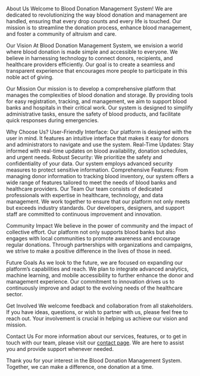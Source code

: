 About Us
Welcome to Blood Donation Management System! We are dedicated to revolutionizing the way blood donation and management are handled, ensuring that every drop counts and every life is touched. Our mission is to streamline the donation process, enhance blood management, and foster a community of altruism and care.

Our Vision
At Blood Donation Management System, we envision a world where blood donation is made simple and accessible to everyone. We believe in harnessing technology to connect donors, recipients, and healthcare providers efficiently. Our goal is to create a seamless and transparent experience that encourages more people to participate in this noble act of giving.

Our Mission
Our mission is to develop a comprehensive platform that manages the complexities of blood donation and storage. By providing tools for easy registration, tracking, and management, we aim to support blood banks and hospitals in their critical work. Our system is designed to simplify administrative tasks, ensure the safety of blood products, and facilitate quick responses during emergencies.

Why Choose Us?
User-Friendly Interface: Our platform is designed with the user in mind. It features an intuitive interface that makes it easy for donors and administrators to navigate and use the system.
Real-Time Updates: Stay informed with real-time updates on blood availability, donation schedules, and urgent needs.
Robust Security: We prioritize the safety and confidentiality of your data. Our system employs advanced security measures to protect sensitive information.
Comprehensive Features: From managing donor information to tracking blood inventory, our system offers a wide range of features tailored to meet the needs of blood banks and healthcare providers.
Our Team
Our team consists of dedicated professionals with expertise in healthcare, technology, and data management. We work together to ensure that our platform not only meets but exceeds industry standards. Our developers, designers, and support staff are committed to continuous improvement and innovation.

Community Impact
We believe in the power of community and the impact of collective effort. Our platform not only supports blood banks but also engages with local communities to promote awareness and encourage regular donations. Through partnerships with organizations and campaigns, we strive to make a positive difference in the lives of those in need.

Future Goals
As we look to the future, we are focused on expanding our platform’s capabilities and reach. We plan to integrate advanced analytics, machine learning, and mobile accessibility to further enhance the donor and management experience. Our commitment to innovation drives us to continuously improve and adapt to the evolving needs of the healthcare sector.

Get Involved
We welcome feedback and collaboration from all stakeholders. If you have ideas, questions, or wish to partner with us, please feel free to reach out. Your involvement is crucial in helping us achieve our vision and mission.

Contact Us
For more information about our services, features, or to get in touch with our team, please visit our [contact page](index.html). We are here to assist you and provide support whenever needed.

Thank you for your interest in the Blood Donation Management System. Together, we can make a difference, one donation at a time.